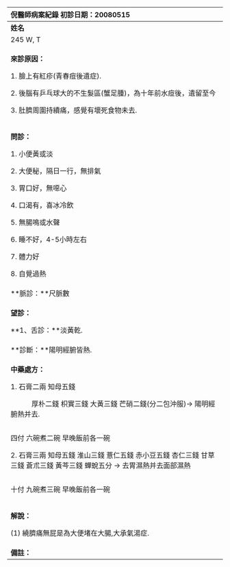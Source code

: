 ﻿|**倪醫師病案紀錄**				初診日期：20080515|
| :- |
|**姓名**|**性別**|**年齡及體型**|**來診日期**|
|245 W, T|M|36歲，高|20080515|
|<p>**來診原因：**</p><p>1\. 臉上有紅疹(青春痘後遺症).</p><p>2\. 後腦有乒乓球大的不生髮區(蟹足腫)，為十年前水痘後，遺留至今</p><p>3\. 肚臍周圍持續痛，感覺有壞死食物未去.</p>|
|<p>**問診：**</p><p>1. 小便黃或淡</p><p>2. 大便秘，隔日一行，無排氣</p><p>3. 胃口好，無噁心</p><p>4. 口渴有，喜冰冷飲</p><p>5. 無腸鳴或水聲</p><p>6. 睡不好，4-5小時左右</p><p>7. 體力好</p><p>8. 自覺過熱</p>|
|**脈診：**尺脈數|
|<p>**望診：**</p><p>**1、舌診：**淡黃乾.</p>|
|**診斷：**陽明經腑皆熱.|
|<p>**中藥處方：**</p><p>1. 石膏二兩    知母五錢  </p><p>`      `厚朴二錢  枳實三錢  大黃三錢  芒硝二錢(分二包沖服)→ 陽明經腑熱并去.</p><p>`                                                                        `四付  六碗煮二碗  早晚飯前各一碗</p><p></p><p>2. 石膏三兩   知母五錢   淮山三錢   薏仁五錢   赤小豆五錢   杏仁三錢   甘草三錢   蒼朮三錢   黃芩三錢   蟬蛻五分 → 去胃濕熱并去面部濕熱</p><p>`                                                                  `十付  九碗煮三碗  早晚飯前各一碗 </p><p></p>|
|<p>**解說：**</p><p>(1) 繞臍痛無屁是為大便堵在大腸,大承氣湯症.</p>|
|**備註：**|


